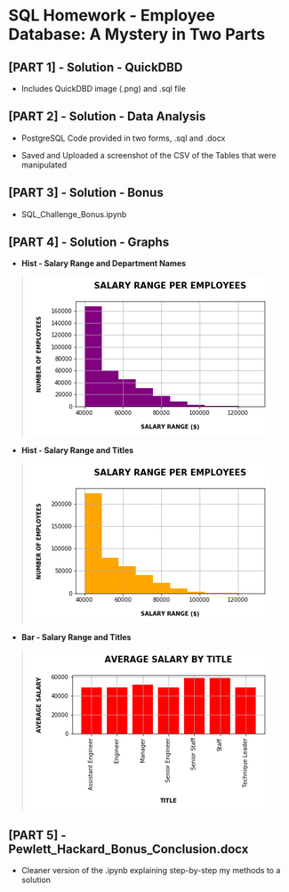 # SQL Homework - Employee Database: A Mystery in Two Parts

## [PART 1] - Solution - QuickDBD

- Includes QuickDBD image (.png) and .sql file

## [PART 2] - Solution - Data Analysis

- PostgreSQL Code provided in two forms, .sql and .docx

- Saved and Uploaded a screenshot of the CSV of the Tables that were manipulated

## [PART 3] - Solution - Bonus

- SQL_Challenge_Bonus.ipynb

## [PART 4] - Solution - Graphs
  
- <b>Hist - Salary Range and Department Names</b>
> ![header image](https://raw.githubusercontent.com/MAPatxot/sql-challenge/master/Solution%20-%20Graphs/Hist_By_Dept_Salaries_Range.png)
- <b>Hist - Salary Range and Titles</b>
> ![header image](https://raw.githubusercontent.com/MAPatxot/sql-challenge/master/Solution%20-%20Graphs/Hist_Employee_Salary_Range.png)
- <b>Bar - Salary Range and Titles</b>
> ![header image](https://raw.githubusercontent.com/MAPatxot/sql-challenge/master/Solution%20-%20Graphs/Bar_Avg_Salary_By_Title.png)

## [PART 5] - Pewlett_Hackard_Bonus_Conclusion.docx

- Cleaner version of the .ipynb explaining step-by-step my methods to a solution
